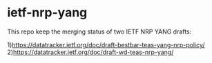 # ietf-nrp-yang

This repo keep the merging status of two IETF NRP YANG drafts:

1)https://datatracker.ietf.org/doc/draft-bestbar-teas-yang-nrp-policy/
2)https://datatracker.ietf.org/doc/draft-wd-teas-nrp-yang/
